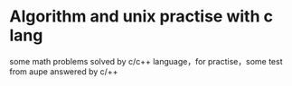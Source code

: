# Algorithm and unix practise with c lang

some math problems solved by c/c++ language，for practise，some test from aupe answered by c/++
